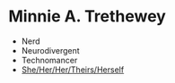 # Minnie A. Trethewey
* Nerd
* Neurodivergent
* Technomancer
* [She/Her/Her/Theirs/Herself](https://en.pronouns.page/@minnietrethewey)
